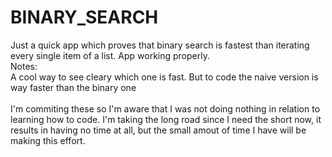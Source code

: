 # BINARY_SEARCH

Just a quick app which proves that binary search is fastest than iterating every single item of a list. App working properly.
</br>
Notes: </br>
A cool way to see cleary which one is fast. But to code the naive version is way faster than the binary one
</br>
</br>
I'm commiting these so I'm aware that I was not doing
nothing in relation to learning how to code. I'm taking the long road since I need the short now, it results in having no time at all, but the  small amout of time I have will be making this effort.
